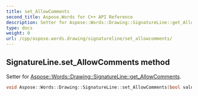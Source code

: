 ```yaml
---
title: set_AllowComments
second_title: Aspose.Words for C++ API Reference
description: Setter for Aspose::Words::Drawing::SignatureLine::get_AllowComments. 
type: docs
weight: 0
url: /cpp/aspose.words.drawing/signatureline/set_allowcomments/
---
```

## SignatureLine.set_AllowComments method


Setter for [Aspose::Words::Drawing::SignatureLine::get_AllowComments](../get_allowcomments/).

```cpp
void Aspose::Words::Drawing::SignatureLine::set_AllowComments(bool value)
```

